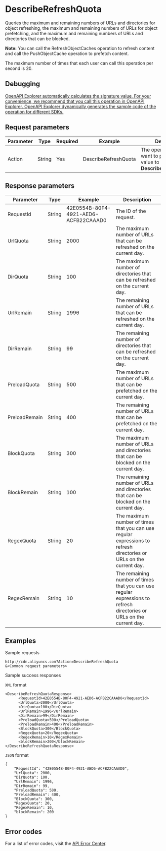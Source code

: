 # DescribeRefreshQuota

Queries the maximum and remaining numbers of URLs and directories for object refreshing, the maximum and remaining numbers of URLs for object prefetching, and the maximum and remaining numbers of URLs and directories that can be blocked.

**Note:** You can call the RefreshObjectCaches operation to refresh content and call the PushObjectCache operation to prefetch content.

The maximum number of times that each user can call this operation per second is 20.

## Debugging

[OpenAPI Explorer automatically calculates the signature value. For your convenience, we recommend that you call this operation in OpenAPI Explorer. OpenAPI Explorer dynamically generates the sample code of the operation for different SDKs.](https://api.aliyun.com/#product=Cdn&api=DescribeRefreshQuota&type=RPC&version=2018-05-10)

## Request parameters

|Parameter|Type|Required|Example|Description|
|---------|----|--------|-------|-----------|
|Action|String|Yes|DescribeRefreshQuota|The operation that you want to perform. Set the value to **DescribeRefreshQuota**. |

## Response parameters

|Parameter|Type|Example|Description|
|---------|----|-------|-----------|
|RequestId|String|42E0554B-80F4-4921-AED6-ACFB22CAAAD0|The ID of the request. |
|UrlQuota|String|2000|The maximum number of URLs that can be refreshed on the current day. |
|DirQuota|String|100|The maximum number of directories that can be refreshed on the current day. |
|UrlRemain|String|1996|The remaining number of URLs that can be refreshed on the current day. |
|DirRemain|String|99|The remaining number of directories that can be refreshed on the current day. |
|PreloadQuota|String|500|The maximum number of URLs that can be prefetched on the current day. |
|PreloadRemain|String|400|The remaining number of URLs that can be prefetched on the current day. |
|BlockQuota|String|300|The maximum number of URLs and directories that can be blocked on the current day. |
|BlockRemain|String|100|The remaining number of URLs and directories that can be blocked on the current day. |
|RegexQuota|String|20|The maximum number of times that you can use regular expressions to refresh directories or URLs on the current day. |
|RegexRemain|String|10|The remaining number of times that you can use regular expressions to refresh directories or URLs on the current day. |

## Examples

Sample requests

```
http://cdn.aliyuncs.com?Action=DescribeRefreshQuota
&<Common request parameters>
```

Sample success responses

`XML` format

```
<DescribeRefreshQuotaResponse>
      <RequestId>42E0554B-80F4-4921-AED6-ACFB22CAAAD0</RequestId>
	  <UrlQuota>2000</UrlQuota>
      <DirQuota>100</DirQuota>
      <UrlRemain>1996</UrlRemain>
	  <DirRemain>99</DirRemain>
	  <PreloadQuota>500</PreloadQuota>
	  <PreloadRemain>400</PreloadRemain>
      <BlockQuota>300</BlockQuota>
      <RegexQuota>20</RegexQuota>
      <RegexRemain>10</RegexRemain>
      <blockRemain>200</blockRemain>
</DescribeRefreshQuotaResponse>
```

`JSON` format

```
{
    "RequestId": "42E0554B-80F4-4921-AED6-ACFB22CAAAD0",
    "UrlQuota": 2000,
    "DirQuota": 100,
    "UrlRemain": 1996,
    "DirRemain": 99,
    "PreloadQuota": 500,
    "PreloadRemain": 400,
    "BlockQuota": 300,
    "RegexQuota": 20,
    "RegexRemain": 10,
    "blockRemain": 200
}
```

## Error codes

For a list of error codes, visit the [API Error Center](https://error-center.alibabacloud.com/status/product/Cdn).

